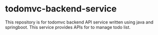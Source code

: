 # todomvc-backend-service
This repository is for todomvc backend API service written using java and springboot. This service provides APIs for to manage todo list.
